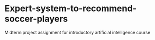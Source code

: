 # Expert-system-to-recommend-soccer-players
Midterm project assignment for introductory artificial intelligence course
